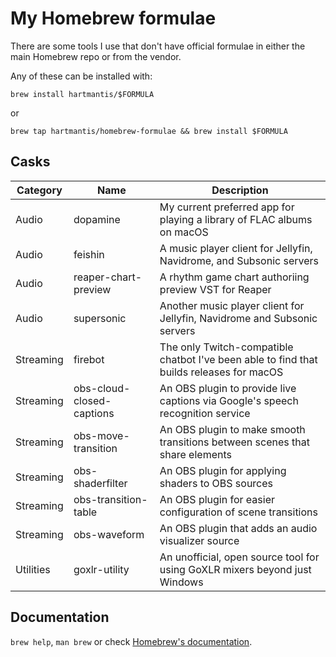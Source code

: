 # My Homebrew formulae

There are some tools I use that don't have official formulae in either the main Homebrew repo or from the vendor.

Any of these can be installed with:

`brew install hartmantis/$FORMULA`

or

`brew tap hartmantis/homebrew-formulae && brew install $FORMULA`

## Casks

| Category | Name | Description |
|----------|------|-------------|
| Audio | dopamine | My current preferred app for playing a library of FLAC albums on macOS |
| Audio | feishin | A music player client for Jellyfin, Navidrome, and Subsonic servers |
| Audio | reaper-chart-preview | A rhythm game chart authoriing preview VST for Reaper|
| Audio | supersonic | Another music player client for Jellyfin, Navidrome and Subsonic servers |
| Streaming | firebot | The only Twitch-compatible chatbot I've been able to find that builds releases for macOS |
| Streaming | obs-cloud-closed-captions | An OBS plugin to provide live captions via Google's speech recognition service |
| Streaming | obs-move-transition | An OBS plugin to make smooth transitions between scenes that share elements |
| Streaming | obs-shaderfilter | An OBS plugin for applying shaders to OBS sources |
| Streaming | obs-transition-table | An OBS plugin for easier configuration of scene transitions |
| Streaming | obs-waveform | An OBS plugin that adds an audio visualizer source |
| Utilities | goxlr-utility | An unofficial, open source tool for using GoXLR mixers beyond just Windows |

## Documentation

`brew help`, `man brew` or check [Homebrew's documentation](https://docs.brew.sh).
